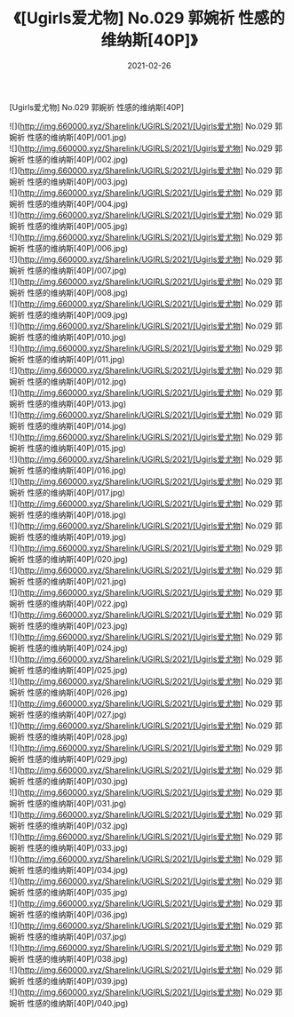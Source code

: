 ﻿---
layout: post
title:  《[Ugirls爱尤物] No.029 郭婉祈 性感的维纳斯[40P]》
date:   2021-02-26
img: http://img.660000.xyz/Sharelink/UGIRLS/2021/[Ugirls爱尤物] No.029 郭婉祈 性感的维纳斯[40P]/000.jpg
categories: [美女, 清纯, 唯美]
---

[Ugirls爱尤物] No.029 郭婉祈 性感的维纳斯[40P]

  ![](http://img.660000.xyz/Sharelink/UGIRLS/2021/[Ugirls爱尤物] No.029 郭婉祈 性感的维纳斯[40P]/001.jpg) <br> ![](http://img.660000.xyz/Sharelink/UGIRLS/2021/[Ugirls爱尤物] No.029 郭婉祈 性感的维纳斯[40P]/002.jpg) <br> ![](http://img.660000.xyz/Sharelink/UGIRLS/2021/[Ugirls爱尤物] No.029 郭婉祈 性感的维纳斯[40P]/003.jpg) <br> ![](http://img.660000.xyz/Sharelink/UGIRLS/2021/[Ugirls爱尤物] No.029 郭婉祈 性感的维纳斯[40P]/004.jpg) <br> ![](http://img.660000.xyz/Sharelink/UGIRLS/2021/[Ugirls爱尤物] No.029 郭婉祈 性感的维纳斯[40P]/005.jpg) <br> ![](http://img.660000.xyz/Sharelink/UGIRLS/2021/[Ugirls爱尤物] No.029 郭婉祈 性感的维纳斯[40P]/006.jpg) <br> ![](http://img.660000.xyz/Sharelink/UGIRLS/2021/[Ugirls爱尤物] No.029 郭婉祈 性感的维纳斯[40P]/007.jpg) <br> ![](http://img.660000.xyz/Sharelink/UGIRLS/2021/[Ugirls爱尤物] No.029 郭婉祈 性感的维纳斯[40P]/008.jpg) <br> ![](http://img.660000.xyz/Sharelink/UGIRLS/2021/[Ugirls爱尤物] No.029 郭婉祈 性感的维纳斯[40P]/009.jpg) <br> ![](http://img.660000.xyz/Sharelink/UGIRLS/2021/[Ugirls爱尤物] No.029 郭婉祈 性感的维纳斯[40P]/010.jpg) <br> ![](http://img.660000.xyz/Sharelink/UGIRLS/2021/[Ugirls爱尤物] No.029 郭婉祈 性感的维纳斯[40P]/011.jpg) <br> ![](http://img.660000.xyz/Sharelink/UGIRLS/2021/[Ugirls爱尤物] No.029 郭婉祈 性感的维纳斯[40P]/012.jpg) <br> ![](http://img.660000.xyz/Sharelink/UGIRLS/2021/[Ugirls爱尤物] No.029 郭婉祈 性感的维纳斯[40P]/013.jpg) <br> ![](http://img.660000.xyz/Sharelink/UGIRLS/2021/[Ugirls爱尤物] No.029 郭婉祈 性感的维纳斯[40P]/014.jpg) <br> ![](http://img.660000.xyz/Sharelink/UGIRLS/2021/[Ugirls爱尤物] No.029 郭婉祈 性感的维纳斯[40P]/015.jpg) <br> ![](http://img.660000.xyz/Sharelink/UGIRLS/2021/[Ugirls爱尤物] No.029 郭婉祈 性感的维纳斯[40P]/016.jpg) <br> ![](http://img.660000.xyz/Sharelink/UGIRLS/2021/[Ugirls爱尤物] No.029 郭婉祈 性感的维纳斯[40P]/017.jpg) <br> ![](http://img.660000.xyz/Sharelink/UGIRLS/2021/[Ugirls爱尤物] No.029 郭婉祈 性感的维纳斯[40P]/018.jpg) <br> ![](http://img.660000.xyz/Sharelink/UGIRLS/2021/[Ugirls爱尤物] No.029 郭婉祈 性感的维纳斯[40P]/019.jpg) <br> ![](http://img.660000.xyz/Sharelink/UGIRLS/2021/[Ugirls爱尤物] No.029 郭婉祈 性感的维纳斯[40P]/020.jpg) <br> ![](http://img.660000.xyz/Sharelink/UGIRLS/2021/[Ugirls爱尤物] No.029 郭婉祈 性感的维纳斯[40P]/021.jpg) <br> ![](http://img.660000.xyz/Sharelink/UGIRLS/2021/[Ugirls爱尤物] No.029 郭婉祈 性感的维纳斯[40P]/022.jpg) <br> ![](http://img.660000.xyz/Sharelink/UGIRLS/2021/[Ugirls爱尤物] No.029 郭婉祈 性感的维纳斯[40P]/023.jpg) <br> ![](http://img.660000.xyz/Sharelink/UGIRLS/2021/[Ugirls爱尤物] No.029 郭婉祈 性感的维纳斯[40P]/024.jpg) <br> ![](http://img.660000.xyz/Sharelink/UGIRLS/2021/[Ugirls爱尤物] No.029 郭婉祈 性感的维纳斯[40P]/025.jpg) <br> ![](http://img.660000.xyz/Sharelink/UGIRLS/2021/[Ugirls爱尤物] No.029 郭婉祈 性感的维纳斯[40P]/026.jpg) <br> ![](http://img.660000.xyz/Sharelink/UGIRLS/2021/[Ugirls爱尤物] No.029 郭婉祈 性感的维纳斯[40P]/027.jpg) <br> ![](http://img.660000.xyz/Sharelink/UGIRLS/2021/[Ugirls爱尤物] No.029 郭婉祈 性感的维纳斯[40P]/028.jpg) <br> ![](http://img.660000.xyz/Sharelink/UGIRLS/2021/[Ugirls爱尤物] No.029 郭婉祈 性感的维纳斯[40P]/029.jpg) <br> ![](http://img.660000.xyz/Sharelink/UGIRLS/2021/[Ugirls爱尤物] No.029 郭婉祈 性感的维纳斯[40P]/030.jpg) <br> ![](http://img.660000.xyz/Sharelink/UGIRLS/2021/[Ugirls爱尤物] No.029 郭婉祈 性感的维纳斯[40P]/031.jpg) <br> ![](http://img.660000.xyz/Sharelink/UGIRLS/2021/[Ugirls爱尤物] No.029 郭婉祈 性感的维纳斯[40P]/032.jpg) <br> ![](http://img.660000.xyz/Sharelink/UGIRLS/2021/[Ugirls爱尤物] No.029 郭婉祈 性感的维纳斯[40P]/033.jpg) <br> ![](http://img.660000.xyz/Sharelink/UGIRLS/2021/[Ugirls爱尤物] No.029 郭婉祈 性感的维纳斯[40P]/034.jpg) <br> ![](http://img.660000.xyz/Sharelink/UGIRLS/2021/[Ugirls爱尤物] No.029 郭婉祈 性感的维纳斯[40P]/035.jpg) <br> ![](http://img.660000.xyz/Sharelink/UGIRLS/2021/[Ugirls爱尤物] No.029 郭婉祈 性感的维纳斯[40P]/036.jpg) <br> ![](http://img.660000.xyz/Sharelink/UGIRLS/2021/[Ugirls爱尤物] No.029 郭婉祈 性感的维纳斯[40P]/037.jpg) <br> ![](http://img.660000.xyz/Sharelink/UGIRLS/2021/[Ugirls爱尤物] No.029 郭婉祈 性感的维纳斯[40P]/038.jpg) <br> ![](http://img.660000.xyz/Sharelink/UGIRLS/2021/[Ugirls爱尤物] No.029 郭婉祈 性感的维纳斯[40P]/039.jpg) <br> ![](http://img.660000.xyz/Sharelink/UGIRLS/2021/[Ugirls爱尤物] No.029 郭婉祈 性感的维纳斯[40P]/040.jpg) <br>